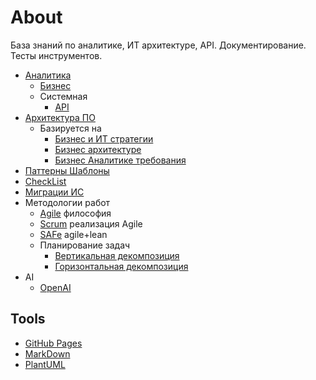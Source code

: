 # About

База знаний по аналитике, ИТ архитектуре, API. Документирование. Тесты инструментов.

- [Аналитика](analytic/analytica.md)
  - [Бизнес](analytic/ba.md)
  - Системная
    - [API](api/api.md)
- [Архитектура ПО](arch/arch.md)
  - Базируется на
    - [Бизнес и ИТ стратегии](analytic/strategy.md)
    - [Бизнес архитектуре](analytic/arch.ba.md)
    - [Бизнес Аналитике требования](analytic/analytica.md)
- [Паттерны Шаблоны](arch/pattern/patterns.md)
- [CheckList](checklist/checklist.md)
- [Миграции ИС](arch/pattern/refactoring/migration.md)
- Методологии работ
  - [Agile](https://agilemanifesto.org/iso/ru/principles.html) философия
  - [Scrum](https://scrumguides.org/docs/scrumguide/v2020/2020-Scrum-Guide-Russian.pdf) реализация Agile
  - [SAFe](safe.md) agile+lean  
  - Планирование задач
    - [Вертикальная декомпозиция](https://habr.com/ru/company/sportmaster_lab/blog/515910/)
    - [Горизонтальная декомпозиция](https://habr.com/ru/company/sportmaster_lab/blog/677970/)
- AI
  - [OpenAI](/technology/ai/openai.md)

## Tools

- [GitHub Pages](technology/jekyll.md)
- [MarkDown](technology/markdown.md)
- [PlantUML](technology/plantuml.md)
